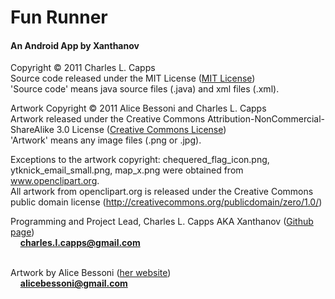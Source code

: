 <h1> Fun Runner </h1>
<h4> An Android App by Xanthanov </h4>

Copyright &copy; 2011 Charles L. Capps <br/>
Source code released under the MIT License (<a href="http://www.opensource.org/licenses/mit-license.php">MIT License</a>)<br/>
&apos;Source code&apos; means java source files (.java) and xml files (.xml). <br/>

Artwork Copyright &copy; 2011 Alice Bessoni and Charles L. Capps <br/>
Artwork released under the Creative Commons Attribution-NonCommercial-ShareAlike 3.0 License (<a href="http://creativecommons.org/licenses/by-nc-sa/3.0/">Creative Commons License</a>)<br/>
&apos;Artwork&apos; means any image files (.png or .jpg). <br/>

Exceptions to the artwork copyright: chequered_flag_icon.png, ytknick_email_small.png, map_x.png were obtained from www.openclipart.org. <br/>
All artwork from openclipart.org is released under the Creative Commons public domain license (http://creativecommons.org/publicdomain/zero/1.0/) <br /> 

Programming and Project Lead, Charles L. Capps AKA Xanthanov (<a href="https://www.github.com/Xanthanov">Github page</a>)<br/>
	&nbsp;&nbsp;&nbsp;&nbsp;<b>charles.l.capps@gmail.com</b></br>
</br>

Artwork by Alice Bessoni (<a href="http://www.alicebessoni.com/">her website</a>) <br/>
	&nbsp;&nbsp;&nbsp;&nbsp;<b>alicebessoni@gmail.com</b><br/>
